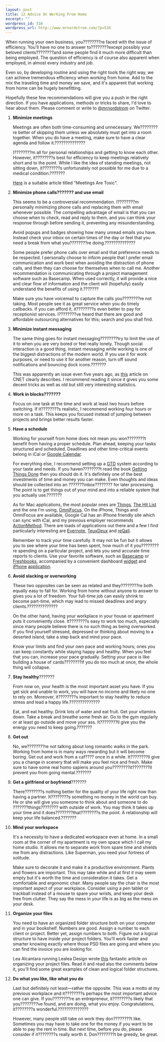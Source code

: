 ```yaml
--- 
layout: post
title: 12 Advice On Working From Home
excerpt: ""
wordpress_id: 516
wordpress_url: http://www.mrnordstrom.com/?p=516
---
```

<p>When running your own business, you????????re faced with the issue of efficiency. You'll have no one to answer to????????except possibly your beloved clients????????and some people find it much more difficult than being employed. The question of efficiency is of course also apparent when employed, in almost every industry and job. </p>
<!--more-->
<p>Even so, by developing routine and using the right tools the right way, we can achieve tremendous efficiency when working from home. Add to the mix the traveling time and money we save, and it's apparent that working from home can be hugely benefitting.</p>

<p>Hopefully these few recommendations will give you a push in the right direction. If you have applications, methods or tricks to share, I'd love to hear about them. Please comment or write to <a href="http://twitter.com/mrnordstrom">@mrnordstrom</a> on Twitter.</p>

<ol>
<li><strong>Minimize meetings</strong><p>Meetings are often both time-consuming and unnecessary. We????????re better of skipping them unless we absolutely must get into a room together. When you do have a meeting, make sure to have a clear agenda and follow it.??????????????
</p><p>I????????m all for personal relationships and getting to know each other. However, it????????s best for efficiency to keep meetings relatively short and to the point. While I like the idea of standing meetings, not sitting down, it????????s unfortunately not possible for me due to a medical condition.???????</p>
<p><a href="http://gettingreal.37signals.com/ch07_Meetings_Are_Toxic.php">Here</a> is a suitable article titled "Meetings Are Toxic".</li>
<li><strong>Minimize phone calls??????? and use email</strong><p>This seems to be a controversial recommendation. I????????m personally minimizing phone calls and replacing them with email whenever possible. The compelling advantage of email is that you can choose when to check, read and reply to them, and you can think your response through before sending it, preventing any misunderstanding.
</p><p>Avoid popups and badges showing how many unread emails you have. Instead check your inbox on certain times of the day or feel that you need a break from what you????????re doing.??????????????
</p><p>Some people prefer phone calls over email and that preference needs to be respected. I personally choose to inform people that I prefer email communication and work best when avoiding the distraction of phone calls, and then they can choose for themselves when to call me. Another recommendation is communicating through a project management software such as Basecamp. When used correctly, it will provide a nice and clear flow of information and the client will (hopefully) easily understand the benefits of using it.???????</p>
<p>Make sure you have voicemail to capture the calls you????????re not taking. Most people see it as great service when you do timely callbacks. If you can afford it, it????????s even better to pay for receptionist services. I????????ve heard that there are good and affordable outsourcing alternatives for this; search and you shall find.</p></li>
<li><strong>Minimize instant messaging</strong><p>The same thing goes for instant messaging????????try to limit the use of it to when you are very bored or feel really lonely. Though social interaction is a good thing, instant messaging while working is one of the biggest distractions of the modern world. If you use it for work purposes, or need to use it for another reason, turn off sound notifications and bouncing dock icons.???????</p>
<p>This was apparently an issue even five years ago, as <a href="http://news.cnet.com/Driven-to-distraction-by-technology/2100-1022_3-5797028.html">this</a> article on CNET clearly describes. I recommend reading it since it gives you some decent tricks as well as old but still very interesting statistics.</li>
<li><strong>Work in blocks???????</strong><p>Focus on one task at the time and work at least two hours before switching. If it????????s realistic, I recommend working four hours or more on a task. This keeps you focused instead of jumping between projects and brings better results faster.</p></li><li><strong>Have a schedule</strong><p>Working for yourself from home does not mean you won????????t benefit from having a proper schedule. Plan ahead, keeping your tasks structured and scheduled. Deadlines and other time-critical events belong in iCal or <a href="http://calendar.google.com/">Google Calendar</a>.
</p><p>For everything else, I recommend setting up a <a href="http://en.wikipedia.org/wiki/Getting_Things_Done">GTD</a> system according to your taste and needs. If you haven????????t read the book <a href="http://www.amazon.com/Getting-Things-Done-Stress-Free-Productivity/dp/0142000280/ref=sr_1_1?ie=UTF8&s=books&qid=1263151475&sr=8-1">Getting Things Done</a> then you should do it. It's definitely one of the best investments of time and money you can make. Even thoughts and ideas should be collected into an ???????inbox???????? for later processing. The point is to get things out of your mind and into a reliable system that you actually use.???????</p>
<p>As for Mac applications, the most popular ones are <a href="http://culturedcode.com/things/">Things</a>, <a href="http://www.potionfactory.com/thehitlist/">The Hit List</a> and the one I'm using, <a href="http://www.omnigroup.com/omnifocus">OmniFocus</a>. On the iPhone, Things and OmniFocus are available, Google Cal has an iPhone friendly site which can sync with iCal, and my previous employer recommends <a href="http://www.actionmethod.com/">ActionMethod</a>. There are loads of applications out there and a few I find particularly interesting are <a href="http://www.evernote.com/">Evernote</a>, <a href="http://teuxdeux.com/">TeuxDeux</a> and <a href="http://www.reqall.com/">reQall</a></a>.
<p>Remember to track your time carefully. It may not be fun but it allows you to see where your time has been spent, how much of it you????????re spending on a particular project, and lets you send accurate time reports to clients. Use your favorite software, such as <a href="http://basecamphq.com/">Basecamp</a> or <a href="http://www.freshbooks.com/">Freshbooks</a>, accompanied by a convenient dashboard <a href="http://community.freshbooks.com/addons/view/os_x_time_tracker_widget/">widget</a> and <a href="http://www.outpostapp.com/">iPhone</a> <a href="http://community.freshbooks.com/addons/view/minibooks/">application</a>.</p></li>
<li><strong>Avoid slacking or overworking</strong><p>These two opposites can be seen as related and they????????re both equally easy to fall for. Working from home without anyone to answer to gives you a lot of freedom. Your full-time job can easily shrink to become part-time, which may lead to missed deadlines and angry clients.??????????????</p>
<p>On the other hand, having your workplace in your house or apartment puts it conveniently close. It????????s easy to work too much, especially since many people believe there is no such thing as being overworked. If you find yourself stressed, depressed or thinking about moving to a deserted island, take a step back and mind your pace.
</p><p>Know your limits and find your own pace and working hours; ones you can keep constantly while staying happy and healthy. When you feel that you can, increase your pace gradually. Setting your pace is like building a house of cards????????if you do too much at once, the whole thing will collapse.</p></li>
<li><strong>Stay healthy</strong>???????<p>From now on, your health is the most important asset you have. If you get sick and unable to work, you will have no income and likely no one to rely on. Moreover, it????????s important to stay healthy to reduce stress and lead a happy life.??????????????
</p><p>Eat, and eat healthy. Drink lots of water and eat fruit. Get your vitamins down. Take a break and breathe some fresh air. Go to the gym regularly or at least go outside and move your ass. It????????ll give you the energy you need to keep going.???????</p></li>
<li><strong>Get out</strong><p>No, we????????re not talking about long romantic walks in the park. Working from home is in many ways rewarding but it will become boring. Get out and work from a caf???? once in a while. It????????ll give you a change in scenery that will make you feel nice and fresh. Make sure to have some real homo sapiens around you????????it????????ll prevent you from going mental.???????</p></li>
<li><strong>Get a girlfriend or boyfriend</strong>???????<p>There????????s nothing better for the quality of your life right now than having a partner. It????????s something no money in the world can buy. He or she will give you someone to think about and someone to do ???????things???????? with outside of work. You may think it takes up your time and it does????????that????????s the point. A relationship will keep your life balanced.???????</p></li>
<li><strong>Mind your workspace</strong><p>It's a necessity to have a dedicated workspace even at home. In a small room at the corner of my apartment is my own space which I call my home studio. It allows me to separate work from spare time and shields me from any distractions. Like Superman, you need your fortress of solitude.</p>
<p>Make sure to decorate it and make it a productive environment. Plants and flowers are important. This may take while and at first it may seem empty but it's worth the time and consideration it takes. Get a comfortable and ergonomic chair. Many people say the chair is the most important aspect of your workplace. Consider using a pen tablet or trackball instead of a mouse to spare your wrists, and keep your desk free from clutter. They say the mess in your life is as big as the mess on your desk.</p></li>
<li><strong>Organize your files</strong><p>You need to have an organized folder structure both on your computer and in your bookshelf. Numbers are good. Assign a number to each client or project. Better yet, assign numbers to both. Figure out a logical structure to have inside your project folders. You'll work faster and smarter knowing exactly where those PSD files are going and where you can find the invoice you are looking for.</p>
<p>Lea Alcantara running Lealea Design wrote <a href="http://www.lealea.net/blog/comments/organizing-your-project-files/">this</a> fantastic article on organizing your project files. Read it and read also the comments below it, you'll find some great examples of clean and logical folder structures.</p>
<li><strong>Do what you like, like what you do</strong><p>Last but definitely not least&mdash;rather the opposite. This was a motto at my previous workplace and it????????s perhaps the most important advice one can give. If you????????re an entrepreneur, it????????s likely that you????????ve found, and are doing, what you enjoy. Congratulations, it????????s wonderful.??????????????
</p><p>However, many people still take on work they don????????t like. Sometimes you may have to take one for the money if you want to be able to pay the rent in time. But next time, before you do, please consider if it????????s really worth it. Don????????t be greedy, be great.</p></li>
</ol>
